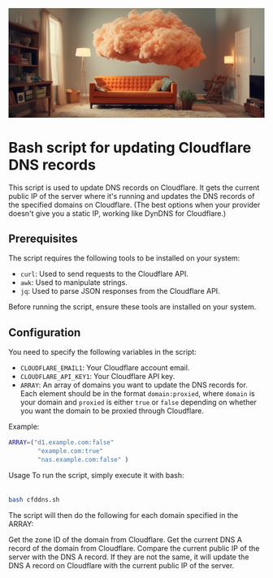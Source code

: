 ![Header Image](https://github.com/dzaczek/cloudflate_ddns/blob/main/header.png?raw=true)

# Bash script for updating Cloudflare DNS records

This script is used to update DNS records on Cloudflare. It gets the current public IP of the server where it's running and updates the DNS records of the specified domains on Cloudflare.
(The best options when your provider doesn't give you a static IP, working like DynDNS for Cloudflare.)
## Prerequisites

The script requires the following tools to be installed on your system:

- `curl`: Used to send requests to the Cloudflare API.
- `awk`: Used to manipulate strings.
- `jq`: Used to parse JSON responses from the Cloudflare API.

Before running the script, ensure these tools are installed on your system.

## Configuration

You need to specify the following variables in the script:

- `CLOUDFLARE_EMAIL1`: Your Cloudflare account email.
- `CLOUDFLARE_API_KEY1`: Your Cloudflare API key.
- `ARRAY`: An array of domains you want to update the DNS records for. Each element should be in the format `domain:proxied`, where `domain` is your domain and `proxied` is either `true` or `false` depending on whether you want the domain to be proxied through Cloudflare.

Example:

```bash
ARRAY=("d1.example.com:false"
        "example.com:true"
        "nas.example.com:false" )
```
Usage
To run the script, simply execute it with bash:

```bash

bash cfddns.sh
```
The script will then do the following for each domain specified in the ARRAY:

Get the zone ID of the domain from Cloudflare.
Get the current DNS A record of the domain from Cloudflare.
Compare the current public IP of the server with the DNS A record. If they are not the same, it will update the DNS A record on Cloudflare with the current public IP of the server.
